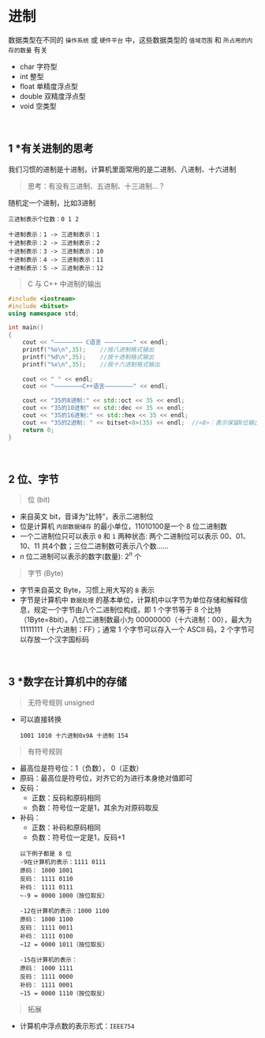 &emsp;
# 进制

数据类型在不同的 `操作系统` 或 `硬件平台` 中，这些数据类型的 `值域范围` 和 `所占用的内存的数量` 有关
- char 字符型
- int 整型
- float 单精度浮点型
- double 双精度浮点型
- void 空类型        


&emsp;
## 1 *有关进制的思考
我们习惯的进制是十进制，计算机里面常用的是二进制、八进制、十六进制
>思考：有没有三进制、五进制、十三进制...？

随机定一个进制，比如3进制
```
三进制表示个位数：0 1 2

十进制表示：1 -> 三进制表示：1
十进制表示：2 -> 三进制表示：2
十进制表示：3 -> 三进制表示：10
十进制表示：4 -> 三进制表示：11
十进制表示：5 -> 三进制表示：12
```


>C 与 C++ 中进制的输出
```c++
#include <iostream>
#include <bitset>
using namespace std;

int main()
{
    cout << "———————— C语言 ————————" << endl;
    printf("%o\n",35);    //按八进制格式输出
    printf("%d\n",35);    //按十进制格式输出
    printf("%x\n",35);    //按十六进制格式输出
    
    cout << " " << endl;
    cout << "————————C++语言————————" << endl;

    cout << "35的8进制:" << std::oct << 35 << endl;  
    cout << "35的10进制" << std::dec << 35 << endl;  
    cout << "35的16进制:" << std::hex << 35 << endl;  
    cout << "35的2进制: " << bitset<8>(35) << endl;  //<8>：表示保留8位输出
    return 0;
}
```

&emsp;
## 2 位、字节
>位 (bit) 
- 来自英文 bit，音译为“比特”，表示二进制位
- 位是计算机 `内部数据储存` 的最小单位，11010100是一个 8 位二进制数
- 一个二进制位只可以表示 `0` 和 `1` 两种状态: 两个二进制位可以表示 00、01、10、11 共4个数；三位二进制数可表示八个数……
- $n$ 位二进制可以表示的数字(数量): $2^{n}$ 个

>字节 (Byte)
- 字节来自英文 Byte，习惯上用大写的 `B` 表示
- 字节是计算机中 `数据处理` 的基本单位，计算机中以字节为单位存储和解释信息，规定一个字节由八个二进制位构成，即 1 个字节等于 8 个比特（1Byte=8bit）。八位二进制数最小为 00000000（十六进制：00），最大为 11111111（十六进制：FF）；通常 1 个字节可以存入一个 ASCII 码，2 个字节可以存放一个汉字国标码


&emsp;
## 3 *数字在计算机中的存储
>无符号规则 unsigned
- 可以直接转换
    ```
    1001 1010 十六进制0x9A 十进制 154
    ```
>有符号规则
- 最高位是符号位：1（负数）， 0（正数）
- 原码：最高位是符号位，对齐它的为进行本身绝对值即可
- 反码：
    - 正数：反码和原码相同
    - 负数：符号位一定是1，其余为对原码取反
- 补码：
    - 正数：补码和原码相同
    - 负数：符号位一定是1，反码+1
    ```
    以下例子都是 8 位
    -9在计算机的表示：1111 0111
    原码： 1000 1001
    反码： 1111 0110
    补码： 1111 0111
    ~-9 = 0000 1000（按位取反）

    -12在计算机的表示：1000 1100
    原码： 1000 1100
    反码： 1111 0011
    补码： 1111 0100
    ~12 = 0000 1011（按位取反）

    -15在计算机的表示：
    原码： 1000 1111
    反码： 1111 0000
    补码： 1111 0001
    ~15 = 0000 1110（按位取反）
    ```

>拓展
- 计算机中浮点数的表示形式：`IEEE754`